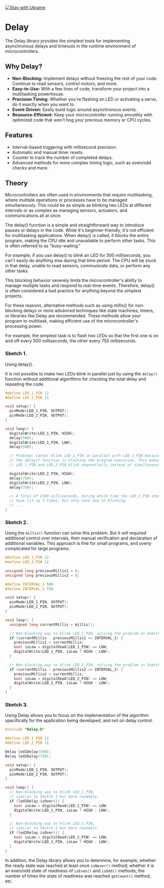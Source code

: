 [![Stay with Ukraine](https://img.shields.io/static/v1?label=Stay%20with&message=Ukraine%20♥&color=ffD700&labelColor=0057B8&style=flat)](https://u24.gov.ua/)

# Delay

The Delay library provides the simplest tools for implementing asynchronous delays and timeouts in the runtime environment of microcontrollers.


## Why Delay?

- **Non-Blocking:** Implement delays without freezing the rest of your code. Continue to read sensors, control motors, and more.
- **Easy-to-Use:** With a few lines of code, transform your project into a multitasking powerhouse.
- **Precision Timing:** Whether you're flashing an LED or activating a servo, do it exactly when you want to.
- **Event-Driven:** Easily build logic around asynchronous events.
- **Resource-Efficient:** Keep your microcontroller running smoothly with optimized code that won't hog your precious memory or CPU cycles.

## Features

- Interval-based triggering with millisecond precision.
- Automatic and manual timer resets.
- Counter to track the number of completed delays.
- Advanced methods for more complex timing logic, such as even/odd checks and more.

## Theory

Microcontrollers are often used in environments that require multitasking, where multiple operations or processes have to be managed simultaneously. This could be as simple as blinking two LEDs at different intervals or as complex as managing sensors, actuators, and communications all at once.

The delay() function is a simple and straightforward way to introduce pauses or delays in the code. While it's beginner-friendly, it's not efficient for multitasking applications. When delay() is called, it blocks the entire program, making the CPU idle and unavailable to perform other tasks. This is often referred to as "busy-waiting."

For example, if you use delay() to blink an LED for 500 milliseconds, you can't easily do anything else during that time period. The CPU will be stuck in that delay, unable to read sensors, communicate data, or perform any other tasks.

This blocking behavior severely limits the microcontroller's ability to manage multiple tasks and respond to real-time events. Therefore, delay() is often considered a bad practice for anything beyond the simplest projects.

For these reasons, alternative methods such as using millis() for non-blocking delays or more advanced techniques like state machines, timers, or libraries like Delay are recommended. These methods allow your program to multitask, making efficient use of the microcontroller's processing power.

For example, the simplest task is to flash two LEDs so that the first one is on and off every 500 milliseconds, the other every 750 milliseconds.

### Sketch 1.
Using delay().

It is not possible to make two LEDs blink in parallel just by using the `delay()` function without additional algorithms for checking the total delay and repeating the code.

```cpp
#define LED_1_PIN 12
#define LED_2_PIN 11

void setup() {
  pinMode(LED_1_PIN, OUTPUT);
  pinMode(LED_2_PIN, OUTPUT);
}

void loop() {
  digitalWrite(LED_1_PIN, HIGH);
  delay(500);
  digitalWrite(LED_1_PIN, LOW);
  delay(500);

  // Problem: Cannot blink LED_2_PIN in parallel with LED_1_PIN because
  // the delay() function is blocking the program execution. This makes
  // LED_1_PIN and LED_2_PIN blink sequentially instead of simultaneously.

  digitalWrite(LED_2_PIN, HIGH);
  delay(750);
  digitalWrite(LED_2_PIN, LOW);
  delay(750);

  // A total of 2500 milliseconds, during which time the LED_1_PIN should
  // have lit up 3 times, but only once due to blocking.
  // ...
}
```

### Sketch 2.

Using the `millis()` function can solve this problem. But it will required additional control over intervals, their manual verification and declaration of additional variables. This approach is fine for small programs, and overly complicated for large programs.

```cpp
#define LED_1_PIN 12
#define LED_2_PIN 11

unsigned long previousMillis1 = 0;
unsigned long previousMillis2 = 0;

#define INTERVAL_1 500
#define INTERVAL_2 750

void setup() {
  pinMode(LED_1_PIN, OUTPUT);
  pinMode(LED_2_PIN, OUTPUT);
}

void loop() {
  unsigned long currentMillis = millis();

  // Non-blocking way to blink LED_1_PIN, solving the problem in Sketch 1.
  if (currentMillis - previousMillis1 >= INTERVAL_1) {
    previousMillis1 = currentMillis;
    bool isLow = digitalRead(LED_1_PIN) == LOW;
    digitalWrite(LED_1_PIN, isLow ? HIGH : LOW);
  }

  // Non-blocking way to blink LED_2_PIN, solving the problem in Sketch 1.
  if (currentMillis - previousMillis2 >= INTERVAL_2) {
    previousMillis2 = currentMillis;
    bool isLow = digitalRead(LED_2_PIN) == LOW;
    digitalWrite(LED_2_PIN, isLow ? HIGH : LOW);
  }
}

```

### Sketch 3.

Using Delay allows you to focus on the implementation of the algorithm specifically for the application being developed, and not on delay control.

```cpp
#include "Delay.h"

#define LED_1_PIN 12
#define LED_2_PIN 11

Delay led1Delay(500);
Delay led2Delay(750);

void setup() {
  pinMode(LED_1_PIN, OUTPUT);
  pinMode(LED_2_PIN, OUTPUT);
}

void loop() {
  // Non-blocking way to blink LED_1_PIN,
  // similar to Sketch 2 but more readable.
  if (led1Delay.isOver()) {
    bool isLow = digitalRead(LED_1_PIN) == LOW;
    digitalWrite(LED_1_PIN, isLow ? HIGH : LOW);
  }

  // Non-blocking way to blink LED_2_PIN,
  // similar to Sketch 2 but more readable.
  if (led2Delay.isOver()) {
    bool isLow = digitalRead(LED_2_PIN) == LOW;
    digitalWrite(LED_2_PIN, isLow ? HIGH : LOW);
  }
}

```

In addition, the Delay library allows you to determine, for example, whether the ready state was reached at least once `isNever()` method; whether it is an even/odd state of readiness of `isEven()` and `isOdd()` methods; the number of times the state of readiness was reached `getCount()` method, etc.
